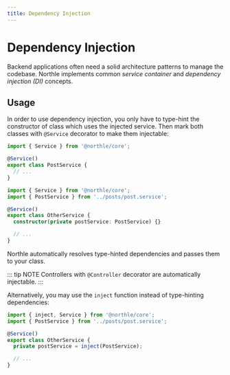 ```yaml
---
title: Dependency Injection
---
```


# Dependency Injection

Backend applications often need a solid architecture patterns to manage the codebase. Northle implements common *service container* and *dependency injection (DI)* concepts.

## Usage

In order to use dependency injection, you only have to type-hint the constructor of class which uses the injected service. Then mark both classes with `@Service` decorator to make them injectable:

```ts
import { Service } from '@northle/core';

@Service()
export class PostService {
  // ...
}
```

```ts
import { Service } from '@northle/core';
import { PostService } from '../posts/post.service';

@Service()
export class OtherService {
  constructor(private postService: PostService) {}

  // ...
}
```

Northle automatically resolves type-hinted dependencies and passes them to your class.

::: tip NOTE
Controllers with `@Controller` decorator are automatically injectable.
:::

Alternatively, you may use the `inject` function instead of type-hinting dependencies:

```ts
import { inject, Service } from '@northle/core';
import { PostService } from '../posts/post.service';

@Service()
export class OtherService {
  private postService = inject(PostService);

  // ...
}
```
